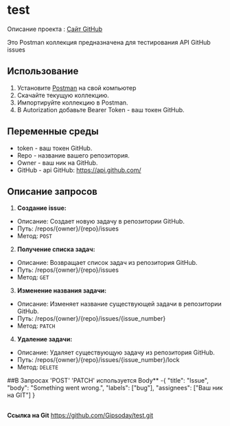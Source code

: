 # test
Описание проекта : [Сайт GitHub](https://github.com/)

Это Postman коллекция предназначена для тестирования API GitHub issues 


## Использование
1. Установите [Postman](https://www.postman.com/downloads/) на свой компьютер
2. Скачайте текущую коллекцию.
3. Импортируйте коллекцию в Postman.
4. В Autorization добавьте Bearer Token - ваш токен GitHub.


## Переменные среды
- token - ваш токен GitHub.
- Repo  - название вашего репозитория.
- Owner - ваш ник на GitHub.
- GitHub - api GitHub: https://api.github.com/



## Описание запросов
   1. **Создание issue:**
   - Описание: Создает новую задачу в репозитории GitHub.
   - Путь: /repos/{owner}/{repo}/issues
   - Метод: `POST`
   2. **Получение списка задач:**
   - Описание: Возвращает список задач из репозитория GitHub.
   - Путь: /repos/{owner}/{repo}/issues
   - Метод: `GET`
   3. **Изменение названия задачи:**
   - Описание: Изменяет название существующей задачи в репозитории GitHub.
   - Путь: /repos/{owner}/{repo}/issues/{issue_number}
   - Метод: `PATCH`
  4. **Удаление задачи:**
   - Описание: Удаляет существующую задачу из репозитория GitHub.
   - Путь: /repos/{owner}/{repo}/issues/{issue_number}/lock
   - Метод: `DELETE`

##В Запросах 'POST'  'PATCH' используется 
Body**
-{
  "title": "Issue",
  "body": "Something went wrong.",
  "labels": ["bug"],
  "assignees": ["Ваш ник на GIT"]
}
##
**Ссылка на Git**
https://github.com/Gipsoday/test.git
